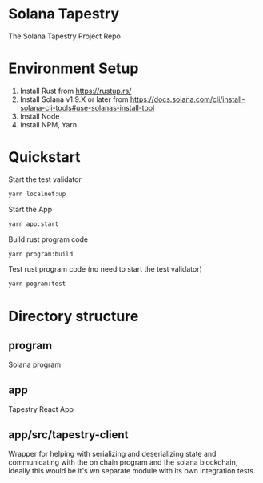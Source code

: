 # Solana Tapestry
The Solana Tapestry Project Repo

# Environment Setup
1. Install Rust from https://rustup.rs/
2. Install Solana v1.9.X or later from https://docs.solana.com/cli/install-solana-cli-tools#use-solanas-install-tool
3. Install Node
4. Install NPM, Yarn

# Quickstart
Start the test validator
```bash
yarn localnet:up
```

Start the App
```bash
yarn app:start
```

Build rust program code
```bash
yarn program:build
```

Test rust program code (no need to start the test validator)
```bash
yarn pogram:test
```

# Directory structure

## program

Solana program 

## app

Tapestry React App

## app/src/tapestry-client

Wrapper for helping with serializing and deserializing state and communicating with the on chain program and the solana blockchain, Ideally this would be it's wn separate module with its own integration tests.
